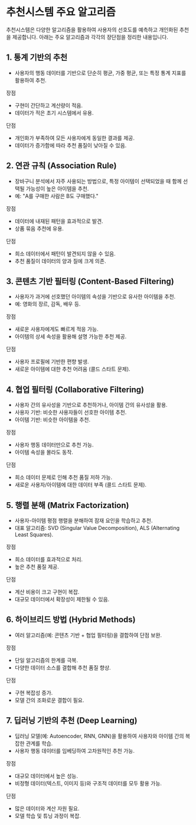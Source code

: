 # 추천시스템 주요 알고리즘

추천시스템은 다양한 알고리즘을 활용하여 사용자의 선호도를 예측하고 개인화된 추천을 제공합니다. 아래는 주요 알고리즘과 각각의 장단점을 정리한 내용입니다.

## 1. 통계 기반의 추천

- 사용자의 행동 데이터를 기반으로 단순히 평균, 가중 평균, 또는 특정 통계 지표를 활용하여 추천.

장점

- 구현이 간단하고 계산량이 적음.
- 데이터가 적은 초기 시스템에서 유용.

단점

- 개인화가 부족하여 모든 사용자에게 동일한 결과를 제공.
- 데이터가 증가함에 따라 추천 품질이 낮아질 수 있음.

## 2. 연관 규칙 (Association Rule)

- 장바구니 분석에서 자주 사용되는 방법으로, 특정 아이템이 선택되었을 때 함께 선택될 가능성이 높은 아이템을 추천.
- 예: "A를 구매한 사람은 B도 구매했다."

장점

- 데이터에 내재된 패턴을 효과적으로 발견.
- 상품 묶음 추천에 유용.

단점

- 희소 데이터에서 패턴이 발견되지 않을 수 있음.
- 추천 품질이 데이터의 양과 질에 크게 의존.

## 3. 콘텐츠 기반 필터링 (Content-Based Filtering)

- 사용자가 과거에 선호했던 아이템의 속성을 기반으로 유사한 아이템을 추천.
- 예: 영화의 장르, 감독, 배우 등.

장점

- 새로운 사용자에게도 빠르게 적응 가능.
- 아이템의 상세 속성을 활용해 설명 가능한 추천 제공.

단점

- 사용자 프로필에 기반한 편향 발생.
- 새로운 아이템에 대한 추천 어려움 (콜드 스타트 문제).

## 4. 협업 필터링 (Collaborative Filtering)

- 사용자 간의 유사성을 기반으로 추천하거나, 아이템 간의 유사성을 활용.
- 사용자 기반: 비슷한 사용자들이 선호한 아이템 추천.
- 아이템 기반: 비슷한 아이템을 추천.

장점

- 사용자 행동 데이터만으로 추천 가능.
- 아이템 속성을 몰라도 동작.

단점

- 희소 데이터 문제로 인해 추천 품질 저하 가능.
- 새로운 사용자/아이템에 대한 데이터 부족 (콜드 스타트 문제).

## 5. 행렬 분해 (Matrix Factorization)

- 사용자-아이템 평점 행렬을 분해하여 잠재 요인을 학습하고 추천.
- 대표 알고리즘: SVD (Singular Value Decomposition), ALS (Alternating Least Squares).

장점

- 희소 데이터를 효과적으로 처리.
- 높은 추천 품질 제공.

단점

- 계산 비용이 크고 구현이 복잡.
- 대규모 데이터에서 확장성이 제한될 수 있음.

## 6. 하이브리드 방법 (Hybrid Methods)

- 여러 알고리즘(예: 콘텐츠 기반 + 협업 필터링)을 결합하여 단점 보완.

장점

- 단일 알고리즘의 한계를 극복.
- 다양한 데이터 소스를 결합해 추천 품질 향상.

단점

- 구현 복잡성 증가.
- 모델 간의 조화로운 결합이 필요.

## 7. 딥러닝 기반의 추천 (Deep Learning)

- 딥러닝 모델(예: Autoencoder, RNN, GNN)을 활용하여 사용자와 아이템 간의 복잡한 관계를 학습.
- 사용자 행동 데이터를 임베딩하여 고차원적인 추천 가능.

장점

- 대규모 데이터에서 높은 성능.
- 비정형 데이터(텍스트, 이미지 등)와 구조적 데이터를 모두 활용 가능.

단점

- 많은 데이터와 계산 자원 필요.
- 모델 학습 및 튜닝 과정이 복잡.
